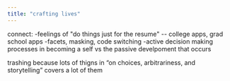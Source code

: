 ```yaml
---
title: "crafting lives"
---
```


connect:
-feelings of "do things just for the resume" -- college apps, grad school apps
-facets, masking, code switching
-active decision making processes in becoming a self vs the passive develpoment that occurs

trashing because lots of thigns in “on choices, arbitrariness, and storytelling” covers a lot of them
